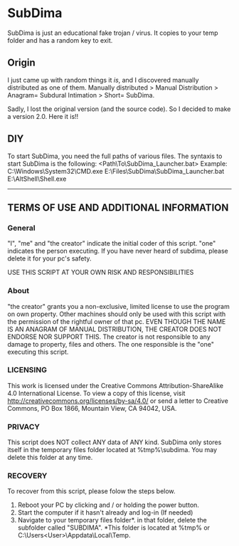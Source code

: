 # SubDima
SubDima is just an educational fake trojan / virus. It copies to your temp folder and has a random key to exit.

## Origin
I just came up with random things it *is*, and I discovered manually distributed as one of them.
Manually distributed > Manual Distribution > Anagram= Subdural Intimation > Short= SubDima.

Sadly, I lost the original version (and the source code). So I decided to make a version 2.0.
Here it is!!

## DIY
To start SubDima, you need the full paths of various files.
The syntaxis to start SubDima is the following: <Initial Shell> <Path\To\SubDima_Launcher.bat> <Executing Shell>
Example: C:\Windows\System32\CMD.exe E:\Files\SubDima\SubDima_Launcher.bat E:\AltShell\Shell.exe

***

## TERMS OF USE AND ADDITIONAL INFORMATION

### General
"I", "me" and "the creator" indicate the initial coder of this script. "one" indicates the person executing.
If you have never heard of subdima, please delete it for your pc's safety.

USE THIS SCRIPT AT YOUR OWN RISK AND RESPONSIBILITIES
 
### About

"the creator" grants you a non-exclusive, limited license to use the program on own property.
Other machines should only be used with this script with the permission of the rightful owner of that pc.
EVEN THOUGH THE NAME IS AN ANAGRAM OF MANUAL DISTRIBUTION, THE CREATOR DOES NOT ENDORSE NOR SUPPORT THIS.
The creator is not responsible to any damage to property, files and others. The one responsible is the "one" executing this script.
 
### LICENSING
This work is licensed under the Creative Commons Attribution-ShareAlike 4.0 International License. To view a copy of this license, visit http://creativecommons.org/licenses/by-sa/4.0/ or send a letter to Creative Commons, PO Box 1866, Mountain View, CA 94042, USA.

### PRIVACY
This script does NOT collect ANY data of ANY kind.
SubDima only stores itself in the temporary files folder located at %tmp%\subdima. You may delete this folder at any time.

### RECOVERY
To recover from this script, please folow the steps below. 
1. Reboot your PC by clicking and / or holding the power button.
2. Start the computer if it hasn't already and log-in (If needed)
3. Navigate to your temporary files folder*. in that folder, delete the subfolder called "SUBDIMA".
*This folder is located at %tmp% or C:\Users\<User>\Appdata\Local\Temp.

